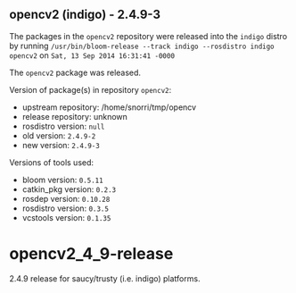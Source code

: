 ## opencv2 (indigo) - 2.4.9-3

The packages in the `opencv2` repository were released into the `indigo` distro by running `/usr/bin/bloom-release --track indigo --rosdistro indigo opencv2` on `Sat, 13 Sep 2014 16:31:41 -0000`

The `opencv2` package was released.

Version of package(s) in repository `opencv2`:
- upstream repository: /home/snorri/tmp/opencv
- release repository: unknown
- rosdistro version: `null`
- old version: `2.4.9-2`
- new version: `2.4.9-3`

Versions of tools used:
- bloom version: `0.5.11`
- catkin_pkg version: `0.2.3`
- rosdep version: `0.10.28`
- rosdistro version: `0.3.5`
- vcstools version: `0.1.35`


opencv2_4_9-release
===================

2.4.9 release for saucy/trusty (i.e. indigo) platforms.
